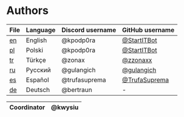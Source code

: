 # Authors

| File      | Language | Discord username | GitHub username                                  |
|-----------|----------|------------------|--------------------------------------------------|
| [en](/en) | English  | @kpodp0ra        | [@StartITBot](https://github.com/StartITBot)     |
| [pl](/pl) | Polski   | @kpodp0ra        | [@StartITBot](https://github.com/StartITBot)     |
| [tr](/tr) | Türkçe   | @zonax           | [@zzonaxx](https://github.com/zzonaxx)           |
| [ru](/ru) | Русский  | @gulangich       | [@gulangich](https://github.com/gulangich)       |
| [es](/es) | Español  | @trufasuprema    | [@TrufaSuprema](https://github.com/TrufaSuprema) |
| [de](/de) | Deutsch  | @bertraun        | -                                                |



| Coordinator | @kwysiu |
| ------------ | ------ |
